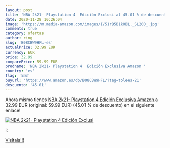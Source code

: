 ```yaml
---
layout: post
title: 'NBA 2k21- Playstation 4  Edición Exclusi al 45.01 % de descuento'
date: 2020-11-28 10:26:04
image: 'https://m.media-amazon.com/images/I/51rB5B1kOBL._SL200_.jpg'
comments: true
category: ofertas
author: ring
slug: 'B08CBW9HFL-es'
actualPrice: 32.99 EUR
currency: EUR
price: 32.99
comparePrice: 59.99 EUR
prodname: 'NBA 2k21- Playstation 4  Edición Exclusiva Amazon '
country: 'es'
flag: '🇪🇸'
buyurl: 'https://www.amazon.es/dp/B08CBW9HFL/?tag=tolees-21'
descuento: '45.01'
---
```


Ahora mismo tienes [NBA 2k21- Playstation 4  Edición Exclusiva Amazon ](https://www.amazon.es/dp/B08CBW9HFL/?tag=tolees-21) a 32.99 EUR (original: 59.99 EUR) (45.01 %  de descuento) en el siguiente enlace!

[![NBA 2k21- Playstation 4  Edición Exclusi](https://m.media-amazon.com/images/I/51rB5B1kOBL._SL200_.jpg)](https://www.amazon.es/dp/B08CBW9HFL/?tag=tolees-21)

ℹ️:


[Visítala!!!](https://www.amazon.es/dp/B08CBW9HFL/?tag=tolees-21)
